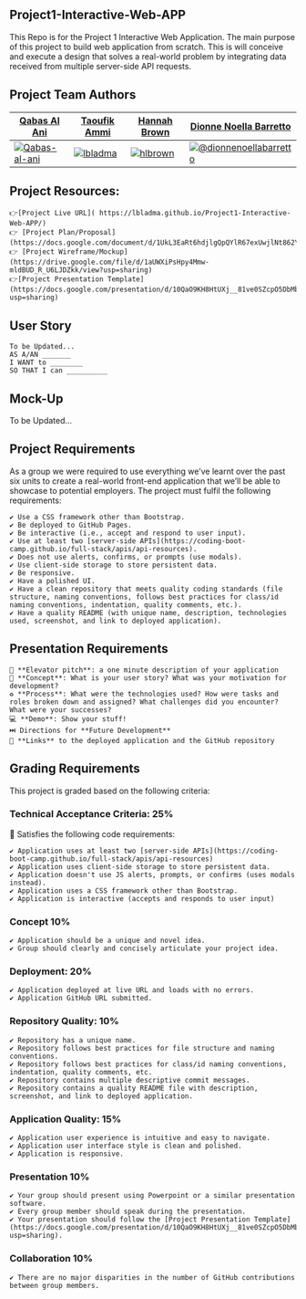 ## Project1-Interactive-Web-APP
This Repo is for the Project 1 Interactive Web Application. The main purpose of this project to build web application from scratch. This is will conceive and execute a design that solves a real-world problem by integrating data received from multiple server-side API requests. 

## Project Team Authors
<table>
<thead>
<tr>
<th><a href="https://github.com/Qabas-al-ani">Qabas Al Ani</a></th>
<th><a href="https://github.com/lbladma">Taoufik Ammi</a></th>
<th><a href="https://github.com/hlbrown">Hannah Brown</a></th>
<th><a href="https://github.com/DionneNoellaBarretto">Dionne Noella Barretto</a></th>
</tr>
</thead>
<tbody>
<tr>
<td><a target="_blank" rel="noopener noreferrer" href="https://avatars.githubusercontent.com/Qabas-al-ani?s=150&amp;v=1"><img src="https://avatars.githubusercontent.com/Qabas-al-ani?s=150&amp;v=1" alt="Qabas-al-ani" style="max-width:100%;"></a></td>
<td><a target="_blank" rel="noopener noreferrer" href="https://avatars.githubusercontent.com/lbladma?s=150&amp;v=1"><img src="https://avatars.githubusercontent.com/lbladma?s=150&amp;v=1" alt="lbladma" style="max-width:100%;"></a></td>
<td><a target="_blank" rel="noopener noreferrer" href="https://avatars.githubusercontent.com/hlbrown?s=150&amp;v=1"><img src="https://avatars.githubusercontent.com/hlbrown?s=150&amp;v=1" alt="hlbrown" style="max-width:100%;"></a></td>
<td><a target="_blank" rel="noopener noreferrer" href="https://avatars.githubusercontent.com/dionnenoellabarretto?s=150&amp;v=1"><img src="https://avatars.githubusercontent.com/dionnenoellabarretto?s=150&amp;v=1" alt="@dionnenoellabarretto" style="max-width:100%;"></a></td>
</tr>
</tbody>
</table>

## Project Resources:

```
👉[Project Live URL]( https://lbladma.github.io/Project1-Interactive-Web-APP/)
👉 [Project Plan/Proposal](https://docs.google.com/document/d/1UkL3EaRt6hdjlgQpQYlR67exUwjlNt862YEAd5OwlI8/edit#)
👉 [Project Wireframe/Mockup](https://drive.google.com/file/d/1aUWXiPsHpy4Mmw-mldBUD_R_U6LJDZkk/view?usp=sharing)
👉[Project Presentation Template](https://docs.google.com/presentation/d/10QaO9KH8HtUXj__81ve0SZcpO5DbMbqqQr4iPpbwKks/edit?usp=sharing)

```


## User Story
```
To be Updated...
AS A/AN _______
I WANT to ________
SO THAT I can __________

```

## Mock-Up
To be Updated...

## Project Requirements

As a group we were required to use everything we’ve learnt over the past six units to create a real-world front-end application that we’ll be able to showcase to potential employers. The project must fulfil the following requirements:
```
✔️ Use a CSS framework other than Bootstrap.
✔️ Be deployed to GitHub Pages.
✔️ Be interactive (i.e., accept and respond to user input).
✔️ Use at least two [server-side APIs](https://coding-boot-camp.github.io/full-stack/apis/api-resources).
✔️ Does not use alerts, confirms, or prompts (use modals).
✔️ Use client-side storage to store persistent data.
✔️ Be responsive.
✔️ Have a polished UI.
✔️ Have a clean repository that meets quality coding standards (file structure, naming conventions, follows best practices for class/id naming conventions, indentation, quality comments, etc.).
✔️ Have a quality README (with unique name, description, technologies used, screenshot, and link to deployed application).
```

## Presentation Requirements
```
🎤 **Elevator pitch**: a one minute description of your application
📖 **Concept**: What is your user story? What was your motivation for development?
♻️ **Process**: What were the technologies used? How were tasks and roles broken down and assigned? What challenges did you encounter? What were your successes?
💻 **Demo**: Show your stuff!
⏭️ Directions for **Future Development**
🔗 **Links** to the deployed application and the GitHub repository
```
## Grading Requirements

This project is graded based on the following criteria:

### Technical Acceptance Criteria: 25%

🏁 Satisfies the following code requirements:
```
✔️ Application uses at least two [server-side APIs](https://coding-boot-camp.github.io/full-stack/apis/api-resources)
✔️ Application uses client-side storage to store persistent data.
✔️ Application doesn't use JS alerts, prompts, or confirms (uses modals instead).
✔️ Application uses a CSS framework other than Bootstrap.
✔️ Application is interactive (accepts and responds to user input)
```
### Concept 10%
```
✔️ Application should be a unique and novel idea.
✔️ Group should clearly and concisely articulate your project idea.
```
### Deployment: 20%
```
✔️ Application deployed at live URL and loads with no errors.
✔️ Application GitHub URL submitted.
```
### Repository Quality: 10%
```
✔️ Repository has a unique name.
✔️ Repository follows best practices for file structure and naming conventions.
✔️ Repository follows best practices for class/id naming conventions, indentation, quality comments, etc.
✔️ Repository contains multiple descriptive commit messages.
✔️ Repository contains a quality README file with description, screenshot, and link to deployed application.
```
### Application Quality: 15%
```
✔️ Application user experience is intuitive and easy to navigate.
✔️ Application user interface style is clean and polished.
✔️ Application is responsive.
```
### Presentation 10%
```
✔️ Your group should present using Powerpoint or a similar presentation software.
✔️ Every group member should speak during the presentation.
✔️ Your presentation should follow the [Project Presentation Template](https://docs.google.com/presentation/d/10QaO9KH8HtUXj__81ve0SZcpO5DbMbqqQr4iPpbwKks/edit?usp=sharing).
```
### Collaboration 10%
```
✔️ There are no major disparities in the number of GitHub contributions between group members.
```